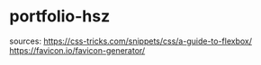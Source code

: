 # portfolio-hsz


sources:
https://css-tricks.com/snippets/css/a-guide-to-flexbox/
https://favicon.io/favicon-generator/